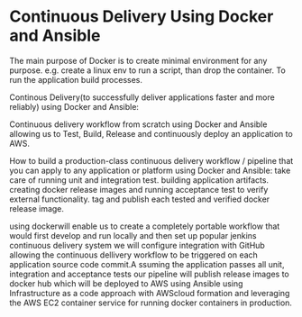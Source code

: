 # Continuous Delivery Using Docker and Ansible
The main purpose of Docker is to create minimal environment for any purpose.
e.g. create a linux env to run a script, than drop the container.
To run the application build processes.

Continous Delivery(to successfully deliver applications faster and more reliably) using Docker and Ansible:

Continuous delivery workflow from scratch using Docker and Ansible allowing us to Test, Build, Release and continuously deploy an application to AWS.

How to build a production-class continuous delivery workflow / pipeline that you can apply to any application or platform using Docker and Ansible:
take care of running unit and integration test.
building application artifacts.
creating docker release images and running acceptance test to verify external functionality.
tag and publish each tested and verified docker release image.

using dockerwill enable us to create a completely portable workflow that would first develop and run locally and then set up popular jenkins continuous delivery system we will configure integration with GitHub allowing the continuous dellivery workflow to be triggered on each application source code commit.A ssuming the application passes all unit, integration and acceptance tests our pipeline will publish release images to docker hub which will be deployed to AWS using Ansible using Infrastructure as a code approach with AWScloud formation and leveraging the AWS EC2 container service for running docker containers in production.
